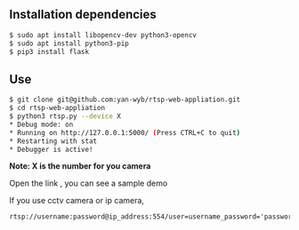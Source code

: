## Installation dependencies

```sh
$ sudo apt install libopencv-dev python3-opencv
$ sudo apt install python3-pip
$ pip3 install flask
```

## Use

```sh
$ git clone git@github.com:yan-wyb/rtsp-web-appliation.git
$ cd rtsp-web-appliation
$ python3 rtsp.py --device X
* Debug mode: on
* Running on http://127.0.0.1:5000/ (Press CTRL+C to quit)
* Restarting with stat
* Debugger is active!
```

**Note: X is the number for you camera**

Open the link , you can see a sample demo


If you use cctv camera or ip camera,

```
rtsp://username:password@ip_address:554/user=username_password='password'_channel=channel_number_stream=0.sdp
```
